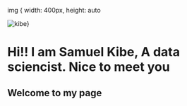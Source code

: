 
img {
  width: 400px,
  height: auto
       
![kibe](https://github.com/samkibe/samkibe.github.io/assets/25104443/41edb5df-c3f3-4a11-8daa-2ef5c885d720)}
<h1> Hi!! I am Samuel Kibe, A data sciencist. Nice to meet you </h1>
<H2> Welcome to my page </H2>
